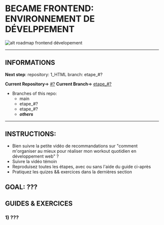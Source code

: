# BECAME FRONTEND: ENVIRONNEMENT DE DÉVELPPEMENT
![alt roadmap frontend dévelopement](image.jpg)


---

## INFORMATIONS
**Next step**: 
repository: 1_HTML
branch: etape_#?

**Current Repository**=>  [#?](https://github.com/achicyr/1_HTML)
**Current Branch**=> [etape_#?](https://github.com/achicyr/1_HTML)
- Branches of this repo:
    - main
    - etape_#?
    - etape_#?
    - ___others___

---

## INSTRUCTIONS:

- Bien suivre la petite vidéo de recommandations sur "comment m'organiser au mieux pour réaliser mon workout quotidien en développement web" ?
- Suivre la vidéo témoin
- Reproduisez toutes les étapes, avec ou sans l'aide du guide ci-après
- Pratiquez les quizes && exercices dans la dernières section


## GOAL: ???

## GUIDES & EXERCICES

### 1) ???



